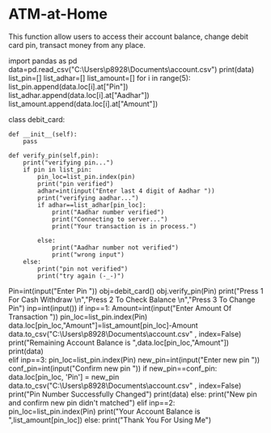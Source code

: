 # ATM-at-Home
This function allow users to access their account balance, change debit card pin, transact money from any place.


import pandas as pd
data=pd.read_csv("C:\\Users\\p8928\\Documents\\account.csv")
print(data)
list_pin=[]
list_adhar=[]
list_amount=[]
for i in range(5):
    list_pin.append(data.loc[i].at["Pin"])   
    list_adhar.append(data.loc[i].at["Aadhar"]) 
    list_amount.append(data.loc[i].at["Amount"]) 

class debit_card:

    def __init__(self):
        pass

    def verify_pin(self,pin):
        print("verifying pin...")
        if pin in list_pin:
            pin_loc=list_pin.index(pin)
            print("pin verified")
            adhar=int(input("Enter last 4 digit of Aadhar "))
            print("verifying aadhar...")
            if adhar==list_adhar[pin_loc]:
                print("Aadhar number verified")
                print("Connecting to server...")
                print("Your transaction is in process.")
                
            else:
                print("Aadhar number not verified")
                print("wrong input")
        else:
            print("pin not verified")
            print("try again (-_-)")
Pin=int(input("Enter Pin ")) 
obj=debit_card()
obj.verify_pin(Pin) 
print("Press 1 For Cash Withdraw \n","Press 2 To Check Balance \n","Press 3 To Change Pin")
inp=int(input())
if inp==1:
    Amount=int(input("Enter Amount Of Transaction "))
    pin_loc=list_pin.index(Pin)
    data.loc[pin_loc,"Amount"]=list_amount[pin_loc]-Amount
    data.to_csv("C:\\Users\\p8928\\Documents\\account.csv" , index=False)
    print("Remaining Account Balance is ",data.loc[pin_loc,"Amount"])
    print(data)  
elif inp==3:
    pin_loc=list_pin.index(Pin)
    new_pin=int(input("Enter new pin "))
    conf_pin=int(input("Confirm new pin "))
    if new_pin==conf_pin:
        data.loc[pin_loc, 'Pin'] = new_pin
        data.to_csv("C:\\Users\\p8928\\Documents\\account.csv" , index=False)
        print("Pin Number Successfully Changed")
        print(data)
    else:
        print("New pin and confirm new pin didn't matched") 
elif inp==2:
    pin_loc=list_pin.index(Pin)
    print("Your Account Balance is ",list_amount[pin_loc])
else:
    print("Thank You For Using Me")
